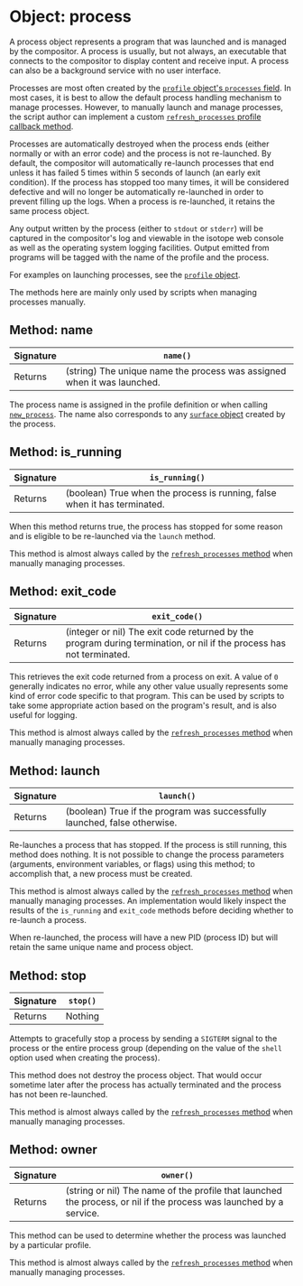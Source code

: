 # Object: process

A process object represents a program that was launched and is managed by the compositor. A process is usually, but not always, an executable that connects to the compositor to display content and receive input. A process can also be a background service with no user interface.

Processes are most often created by the [`profile` object's `processes` field](./profile#field-processes). In most cases, it is best to allow the default process handling mechanism to manage processes. However, to manually launch and manage processes, the script author can implement a custom [`refresh_processes` profile callback method](./profile#method-refresh-processes).

Processes are automatically destroyed when the process ends (either normally or with an error code) and the process is not re-launched. By default, the compositor will automatically re-launch processes that end unless it has failed 5 times within 5 seconds of launch (an early exit condition). If the process has stopped too many times, it will be considered defective and will no longer be automatically re-launched in order to prevent filling up the logs. When a process is re-launched, it retains the same process object.

Any output written by the process (either to `stdout` or `stderr`) will be captured in the compositor's log and viewable in the isotope web console as well as the operating system logging facilities. Output emitted from programs will be tagged with the name of the profile and the process.

For examples on launching processes, see the [`profile` object](./profile).

The methods here are mainly only used by scripts when managing processes manually.

## Method: name

| Signature | `name()` |
| - | - |
| Returns | (string) The unique name the process was assigned when it was launched. |

The process name is assigned in the profile definition or when calling [`new_process`](./server#method-new-process). The name also corresponds to any [`surface` object](./surface) created by the process.

## Method: is_running

| Signature | `is_running()` |
| - | - |
| Returns | (boolean) True when the process is running, false when it has terminated. |

When this method returns true, the process has stopped for some reason and is eligible to be re-launched via the `launch` method. 

This method is almost always called by the [`refresh_processes` method](./profile#method-refresh-processes) when manually managing processes.

## Method: exit_code

| Signature | `exit_code()` |
| - | - |
| Returns | (integer or nil) The exit code returned by the program during termination, or nil if the process has not terminated. |

This retrieves the exit code returned from a process on exit. A value of `0` generally indicates no error, while any other value usually represents some kind of error code specific to that program. This can be used by scripts to take some appropriate action based on the program's result, and is also useful for logging.

This method is almost always called by the [`refresh_processes` method](./profile#method-refresh-processes) when manually managing processes.

## Method: launch

| Signature | `launch()` |
| - | - |
| Returns | (boolean) True if the program was successfully launched, false otherwise. |

Re-launches a process that has stopped. If the process is still running, this method does nothing. It is not possible to change the process parameters (arguments, environment variables, or flags) using this method; to accomplish that, a new process must be created.

This method is almost always called by the [`refresh_processes` method](./profile#method-refresh-processes) when manually managing processes. An implementation would likely inspect the results of the `is_running` and `exit_code` methods before deciding whether to re-launch a process.

When re-launched, the process will have a new PID (process ID) but will retain the same unique name and process object.

## Method: stop

| Signature | `stop()` |
| - | - |
| Returns | Nothing |

Attempts to gracefully stop a process by sending a `SIGTERM` signal to the process or the entire process group (depending on the value of the `shell` option used when creating the process). 

This method does not destroy the process object. That would occur sometime later after the process has actually terminated and the process has not been re-launched.

This method is almost always called by the [`refresh_processes` method](./profile#method-refresh-processes) when manually managing processes.

## Method: owner

| Signature | `owner()` |
| - | - |
| Returns | (string or nil) The name of the profile that launched the process, or nil if the process was launched by a service. |

This method can be used to determine whether the process was launched by a particular profile. 

This method is almost always called by the [`refresh_processes` method](./profile#method-refresh-processes) when manually managing processes.

